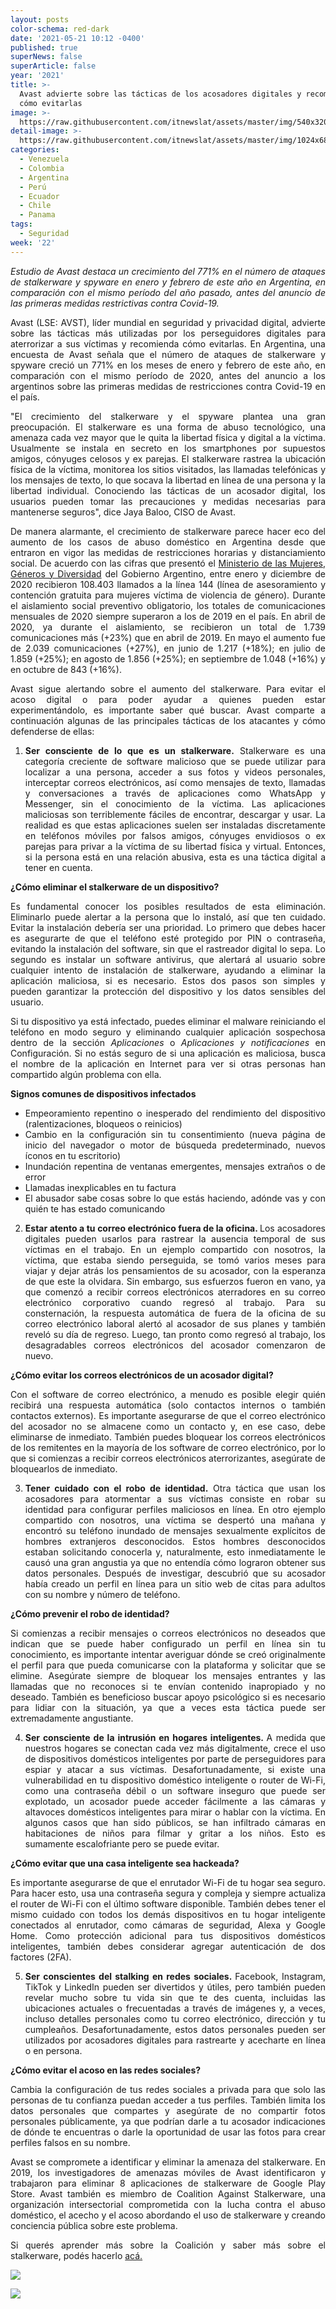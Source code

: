```yaml
---
layout: posts
color-schema: red-dark
date: '2021-05-21 10:12 -0400'
published: true
superNews: false
superArticle: false
year: '2021'
title: >-
  Avast advierte sobre las tácticas de los acosadores digitales y recomienda
  cómo evitarlas
image: >-
  https://raw.githubusercontent.com/itnewslat/assets/master/img/540x320/Ciberacoso-p.jpg
detail-image: >-
  https://raw.githubusercontent.com/itnewslat/assets/master/img/1024x680/Ciberacoso-g.jpg
categories:
  - Venezuela
  - Colombia
  - Argentina
  - Perú
  - Ecuador
  - Chile
  - Panama
tags:
  - Seguridad
week: '22'
---
```

<p style="text-align: justify;"><strong></strong></p>
<p style="text-align: justify;"><em>Estudio de Avast destaca un crecimiento del 771% en el número de ataques de stalkerware y spyware en enero y febrero de este año en Argentina, en comparación con el mismo período del año pasado, antes del anuncio de las primeras medidas restrictivas contra Covid-19.</em></p>
<p style="text-align: justify;">Avast (LSE: AVST), líder mundial en seguridad y privacidad digital, advierte sobre las tácticas más utilizadas por los perseguidores digitales para aterrorizar a sus víctimas y recomienda cómo evitarlas. En Argentina, una encuesta de Avast señala que el número de ataques de stalkerware y spyware creció un 771% en los meses de enero y febrero de este año, en comparación con el mismo período de 2020, antes del anuncio a los argentinos sobre las primeras medidas de restricciones contra Covid-19 en el país.</p>
<p style="text-align: justify;">"El crecimiento del stalkerware y el spyware plantea una gran preocupación. El stalkerware es una forma de abuso tecnológico, una amenaza cada vez mayor que le quita la libertad física y digital a la víctima. Usualmente se instala en secreto en los smartphones por supuestos amigos, cónyuges celosos y ex parejas. El stalkerware rastrea la ubicación física de la víctima, monitorea los sitios visitados, las llamadas telefónicas y los mensajes de texto, lo que socava la libertad en línea de una persona y la libertad individual. Conociendo las tácticas de un acosador digital, los usuarios pueden tomar las precauciones y medidas necesarias para mantenerse seguros", dice Jaya Baloo, CISO de Avast.</p>
<p style="text-align: justify;">De manera alarmante, el crecimiento de stalkerware parece hacer eco del aumento de los casos de abuso doméstico en Argentina desde que entraron en vigor las medidas de restricciones horarias y distanciamiento social. De acuerdo con las cifras que presentó el <a href="https://www.argentina.gob.ar/generos/linea-144/informacion-estadistica">Ministerio de las Mujeres, Géneros y Diversidad</a> del Gobierno Argentino, entre enero y diciembre de 2020 recibieron 108.403 llamados a la línea 144 (línea de asesoramiento y contención gratuita para mujeres víctima de violencia de género). Durante el aislamiento social preventivo obligatorio, los totales de comunicaciones mensuales de 2020 siempre superaron a los de 2019 en el país. En abril de 2020, ya durante el aislamiento, se recibieron un total de 1.739 comunicaciones más (+23%) que en abril de 2019. En mayo el aumento fue de 2.039 comunicaciones (+27%), en junio de 1.217 (+18%); en julio de 1.859 (+25%); en agosto de 1.856 (+25%); en septiembre de 1.048 (+16%) y en octubre de 843 (+16%).</p>
<p style="text-align: justify;">Avast sigue alertando sobre el aumento del stalkerware. Para evitar el acoso digital o para poder ayudar a quienes pueden estar experimentándolo, es importante saber qué buscar. Avast comparte a continuación algunas de las principales tácticas de los atacantes y cómo defenderse de ellas:</p>

<ol style="text-align: justify;">
	<li><strong>Ser consciente de lo que es un stalkerware.</strong> Stalkerware es una categoría creciente de software malicioso que se puede utilizar para localizar a una persona, acceder a sus fotos y videos personales, interceptar correos electrónicos, así como mensajes de texto, llamadas y conversaciones a través de aplicaciones como WhatsApp y Messenger, sin el conocimiento de la víctima. Las aplicaciones maliciosas son terriblemente fáciles de encontrar, descargar y usar. La realidad es que estas aplicaciones suelen ser instaladas discretamente en teléfonos móviles por falsos amigos, cónyuges envidiosos o ex parejas para privar a la víctima de su libertad física y virtual. Entonces, si la persona está en una relación abusiva, esta es una táctica digital a tener en cuenta.</li>
</ol>
<p style="text-align: justify;"><strong>¿Cómo eliminar el stalkerware de un dispositivo?</strong></p>
<p style="text-align: justify;">Es fundamental conocer los posibles resultados de esta eliminación. Eliminarlo puede alertar a la persona que lo instaló, así que ten cuidado. Evitar la instalación debería ser una prioridad. Lo primero que debes hacer es asegurarte de que el teléfono esté protegido por PIN o contraseña, evitando la instalación del software, sin que el rastreador digital lo sepa. Lo segundo es instalar un software antivirus, que alertará al usuario sobre cualquier intento de instalación de stalkerware, ayudando a eliminar la aplicación maliciosa, si es necesario. Estos dos pasos son simples y pueden garantizar la protección del dispositivo y los datos sensibles del usuario.</p>
<p style="text-align: justify;">Si tu dispositivo ya está infectado, puedes eliminar el malware reiniciando el teléfono en modo seguro y eliminando cualquier aplicación sospechosa dentro de la sección <em>Aplicaciones</em> o <em>Aplicaciones y notificaciones</em> en Configuración. Si no estás seguro de si una aplicación es maliciosa, busca el nombre de la aplicación en Internet para ver si otras personas han compartido algún problema con ella.</p>
<p style="text-align: justify;"><strong>Signos comunes de dispositivos infectados</strong></p>

<ul style="text-align: justify;">
	<li>Empeoramiento repentino o inesperado del rendimiento del dispositivo (ralentizaciones, bloqueos o reinicios)</li>
	<li>Cambio en la configuración sin tu consentimiento (nueva página de inicio del navegador o motor de búsqueda predeterminado, nuevos íconos en tu escritorio)</li>
	<li>Inundación repentina de ventanas emergentes, mensajes extraños o de error</li>
	<li>Llamadas inexplicables en tu factura</li>
	<li>El abusador sabe cosas sobre lo que estás haciendo, adónde vas y con quién te has estado comunicando</li>
</ul>
<ol style="text-align: justify;" start="2">
	<li><strong>Estar atento a tu correo electrónico fuera de la oficina. </strong>Los acosadores digitales pueden usarlos para rastrear la ausencia temporal de sus víctimas en el trabajo. En un ejemplo compartido con nosotros, la víctima, que estaba siendo perseguida, se tomó varios meses para viajar y dejar atrás los pensamientos de su acosador, con la esperanza de que este la olvidara. Sin embargo, sus esfuerzos fueron en vano, ya que comenzó a recibir correos electrónicos aterradores en su correo electrónico corporativo cuando regresó al trabajo. Para su consternación, la respuesta automática de fuera de la oficina de su correo electrónico laboral alertó al acosador de sus planes y también reveló su día de regreso. Luego, tan pronto como regresó al trabajo, los desagradables correos electrónicos del acosador comenzaron de nuevo.</li>
</ol>
<p style="text-align: justify;"><strong>¿Cómo evitar los correos electrónicos de un acosador digital?</strong></p>
<p style="text-align: justify;">Con el software de correo electrónico, a menudo es posible elegir quién recibirá una respuesta automática (solo contactos internos o también contactos externos). Es importante asegurarse de que el correo electrónico del acosador no se almacene como un contacto y, en ese caso, debe eliminarse de inmediato. También puedes bloquear los correos electrónicos de los remitentes en la mayoría de los software de correo electrónico, por lo que si comienzas a recibir correos electrónicos aterrorizantes, asegúrate de bloquearlos de inmediato.</p>

<ol style="text-align: justify;" start="3">
	<li><strong>Tener cuidado con el robo de identidad.</strong> Otra táctica que usan los acosadores para atormentar a sus víctimas consiste en robar su identidad para configurar perfiles maliciosos en línea. En otro ejemplo compartido con nosotros, una víctima se despertó una mañana y encontró su teléfono inundado de mensajes sexualmente explícitos de hombres extranjeros desconocidos. Estos hombres desconocidos estaban solicitando conocerla y, naturalmente, esto inmediatamente le causó una gran angustia ya que no entendía cómo lograron obtener sus datos personales. Después de investigar, descubrió que su acosador había creado un perfil en línea para un sitio web de citas para adultos con su nombre y número de teléfono.</li>
</ol>
<p style="text-align: justify;"><strong>¿Cómo prevenir el robo de identidad?</strong></p>
<p style="text-align: justify;">Si comienzas a recibir mensajes o correos electrónicos no deseados que indican que se puede haber configurado un perfil en línea sin tu conocimiento, es importante intentar averiguar dónde se creó originalmente el perfil para que pueda comunicarse con la plataforma y solicitar que se elimine. Asegúrate siempre de bloquear los mensajes entrantes y las llamadas que no reconoces si te envían contenido inapropiado y no deseado. También es beneficioso buscar apoyo psicológico si es necesario para lidiar con la situación, ya que a veces esta táctica puede ser extremadamente angustiante.</p>

<ol style="text-align: justify;" start="4">
	<li><strong>Ser consciente de la intrusión en hogares inteligentes. </strong>A medida que nuestros hogares se conectan cada vez más digitalmente, crece el uso de dispositivos domésticos inteligentes por parte de perseguidores para espiar y atacar a sus víctimas. Desafortunadamente, si existe una vulnerabilidad en tu dispositivo doméstico inteligente o router de Wi-Fi, como una contraseña débil o un software inseguro que puede ser explotado, un acosador puede acceder fácilmente a las cámaras y altavoces domésticos inteligentes para mirar o hablar con la víctima. En algunos casos que han sido públicos, se han infiltrado cámaras en habitaciones de niños para filmar y gritar a los niños. Esto es sumamente escalofriante pero se puede evitar.</li>
</ol>
<p style="text-align: justify;"><strong>¿Cómo evitar que una casa inteligente sea hackeada?</strong></p>
<p style="text-align: justify;">Es importante asegurarse de que el enrutador Wi-Fi de tu hogar sea seguro. Para hacer esto, usa una contraseña segura y compleja y siempre actualiza el router de Wi-Fi con el último software disponible. También debes tener el mismo cuidado con todos los demás dispositivos en tu hogar inteligente conectados al enrutador, como cámaras de seguridad, Alexa y Google Home. Como protección adicional para tus dispositivos domésticos inteligentes, también debes considerar agregar autenticación de dos factores (2FA).</p>

<ol style="text-align: justify;" start="5">
	<li><strong>Ser conscientes del stalking en redes sociales. </strong>Facebook, Instagram, TikTok y LinkedIn pueden ser divertidos y útiles, pero también pueden revelar mucho sobre tu vida sin que te des cuenta, incluidas las ubicaciones actuales o frecuentadas a través de imágenes y, a veces, incluso detalles personales como tu correo electrónico, dirección y tu cumpleaños. Desafortunadamente, estos datos personales pueden ser utilizados por acosadores digitales para rastrearte y acecharte en línea o en persona.</li>
</ol>
<p style="text-align: justify;"><strong>¿Cómo evitar el acoso en las redes sociales?</strong></p>
<p style="text-align: justify;">Cambia la configuración de tus redes sociales a privada para que solo las personas de tu confianza puedan acceder a tus perfiles. También limita los datos personales que compartes y asegúrate de no compartir fotos personales públicamente, ya que podrían darle a tu acosador indicaciones de dónde te encuentras o darle la oportunidad de usar las fotos para crear perfiles falsos en su nombre.</p>
<p style="text-align: justify;">Avast se compromete a identificar y eliminar la amenaza del stalkerware. En 2019, los investigadores de amenazas móviles de Avast identificaron y trabajaron para eliminar 8 aplicaciones de stalkerware de Google Play Store. Avast también es miembro de Coalition Against Stalkerware, una organización intersectorial comprometida con la lucha contra el abuso doméstico, el acecho y el acoso abordando el uso de stalkerware y creando conciencia pública sobre este problema.</p>
<p style="text-align: justify;">Si querés aprender más sobre la Coalición y saber más sobre el stalkerware, podés hacerlo <a href="https://stopstalkerware.org/">acá.</a></p>

![](https://raw.githubusercontent.com/itnewslat/assets/master/img/540x320/Ciberacoso-p.jpg)

<img src="https://tracker.metricool.com/c3po.jpg?hash=56f88a41e39ab42c063cc51676587a04"/>
